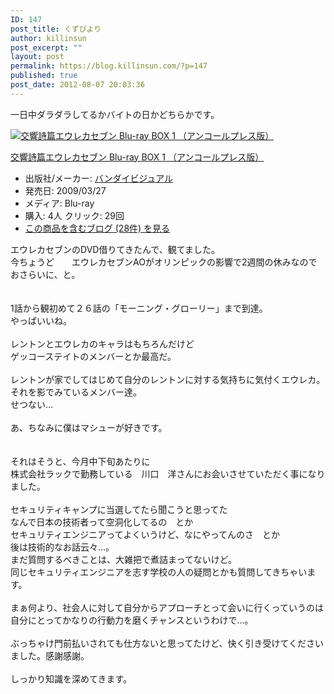 ```yaml
---
ID: 147
post_title: くずびより
author: killinsun
post_excerpt: ""
layout: post
permalink: https://blog.killinsun.com/?p=147
published: true
post_date: 2012-08-07 20:03:36
---
```

<div class="section">
<p>一日中ダラダラしてるかバイトの日かどちらかです。<br></p>
<div class="hatena-asin-detail">
<a href="http://www.amazon.co.jp/dp/B001KO4IWG/?tag=hatena_st1-22&ascsubtag=d-1ajs09"><img src="https://images-fe.ssl-images-amazon.com/images/I/5130sdvZeDL._SL160_.jpg" class="hatena-asin-detail-image" alt="交響詩篇エウレカセブン Blu-ray BOX 1 （アンコールプレス版）" title="交響詩篇エウレカセブン Blu-ray BOX 1 （アンコールプレス版）"></a>
<div class="hatena-asin-detail-info">
<p class="hatena-asin-detail-title"><a href="http://www.amazon.co.jp/dp/B001KO4IWG/?tag=hatena_st1-22&ascsubtag=d-1ajs09">交響詩篇エウレカセブン Blu-ray BOX 1 （アンコールプレス版）</a></p>
<ul>
<li><span class="hatena-asin-detail-label">出版社/メーカー:</span> <a href="http://d.hatena.ne.jp/keyword/%A5%D0%A5%F3%A5%C0%A5%A4%A5%D3%A5%B8%A5%E5%A5%A2%A5%EB" class="keyword">バンダイビジュアル</a></li>
<li><span class="hatena-asin-detail-label">発売日:</span> 2009/03/27</li>
<li><span class="hatena-asin-detail-label">メディア:</span> Blu-ray</li>
<li><span class="hatena-asin-detail-label">購入</span>: 4人 <span class="hatena-asin-detail-label">クリック</span>: 29回</li>
<li><a href="http://d.hatena.ne.jp/asin/B001KO4IWG" target="_blank">この商品を含むブログ (28件) を見る</a></li>
</ul>
</div>
<div class="hatena-asin-detail-foot"></div>
</div>
<p>エウレカセブンのDVD借りてきたんで、観てました。<br>今ちょうど　　エウレカセブンAOがオリンピックの影響で2週間の休みなので<br>おさらいに、と。<br><br><br>1話から観初めて２６話の「モーニング・グローリー」まで到達。<br>やっぱいいね。<br><br>レントンとエウレカのキャラはもちろんだけど<br>ゲッコーステイトのメンバーとか最高だ。<br><br>レントンが家でしてはじめて自分のレントンに対する気持ちに気付くエウレカ。<br>それを影でみているメンバー達。<br>せつない…<br><br>あ、ちなみに僕はマシューが好きです。<br><br><br>それはそうと、今月中下旬あたりに　<br>株式会社ラックで勤務している　川口　洋さんにお会いさせていただく事になりました。<br><br>セキュリティキャンプに当選してたら聞こうと思ってた<br>なんで日本の技術者って空洞化してるの　とか<br>セキュリティエンジニアってよくいうけど、なにやってんのさ　とか<br>後は技術的なお話云々…。<br>まだ質問するべきことは、大雑把で煮詰まってないけど。<br>同じセキュリティエンジニアを志す学校の人の疑問とかも質問してきちゃいます。<br><br>まぁ何より、社会人に対して自分からアプローチとって会いに行くっていうのは<br>自分にとってかなりの行動力を磨くチャンスというわけで…。<br><br>ぶっちゃけ門前払いされても仕方ないと思ってたけど、快く引き受けてくださいました。感謝感謝。<br><br>しっかり知識を深めてきます。</p>
</div>